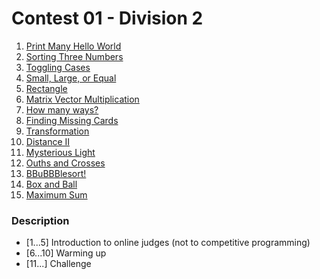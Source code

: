 # Contest 01 - Division 2

1. [Print Many Hello World](http://judge.u-aizu.ac.jp/onlinejudge/description.jsp?id=ITP1_3_A)
1. [Sorting Three Numbers](http://judge.u-aizu.ac.jp/onlinejudge/description.jsp?id=ITP1_2_C)
1. [Toggling Cases](http://judge.u-aizu.ac.jp/onlinejudge/description.jsp?id=ITP1_8_A)
1. [Small, Large, or Equal](http://judge.u-aizu.ac.jp/onlinejudge/description.jsp?id=ITP1_2_A)
1. [Rectangle](http://judge.u-aizu.ac.jp/onlinejudge/description.jsp?id=ITP1_1_C)
1. [Matrix Vector Multiplication](http://judge.u-aizu.ac.jp/onlinejudge/description.jsp?id=ITP1_6_D)
1. [How many ways?](http://judge.u-aizu.ac.jp/onlinejudge/description.jsp?id=ITP1_7_B)
1. [Finding Missing Cards](http://judge.u-aizu.ac.jp/onlinejudge/description.jsp?id=ITP1_6_B)
1. [Transformation](http://judge.u-aizu.ac.jp/onlinejudge/description.jsp?id=ITP1_9_D)
1. [Distance II](http://judge.u-aizu.ac.jp/onlinejudge/description.jsp?id=ITP1_10_D)
1. [Mysterious Light](https://agc001.contest.atcoder.jp/tasks/agc001_b)
1. [Ouths and Crosses](http://acm.timus.ru/problem.aspx?space=1&num=1195)
1. [BBuBBBlesort!](https://agc003.contest.atcoder.jp/tasks/agc003_c)
1. [Box and Ball](https://agc002.contest.atcoder.jp/tasks/agc002_b)
1. [Maximum Sum](http://acm.timus.ru/problem.aspx?space=1&num=1146)

### Description

+ [1...5] Introduction to online judges (not to competitive programming)
+ [6...10] Warming up
+ [11...] Challenge